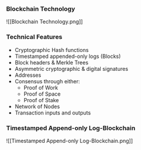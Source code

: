 ### Blockchain Technology
![[Blockchain Technology.png]]

### Technical Features
- Cryptographic Hash functions
- Timestamped appended-only logs (Blocks)
- Block headers & Merkle Trees
- Asymmetric cryptographic & digital signatures
- Addresses
- Consensus through either:
	- Proof of Work
	- Proof of Space
	- Proof of Stake
- Network of Nodes
- Transaction inputs and outputs

### Timestamped Append-only Log-Blockchain
![[Timestamped Append-only Log-Blockchain.png]]

